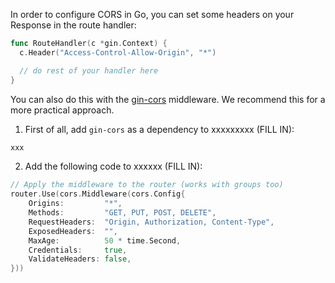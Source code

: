In order to configure CORS in Go, you can set some headers on your Response in the route handler:

```go
func RouteHandler(c *gin.Context) {
  c.Header("Access-Control-Allow-Origin", "*")

  // do rest of your handler here
}
```

You can also do this with the [gin-cors](https://github.com/itsjamie/gin-cors) middleware. We recommend this for a more practical approach.

1. First of all, add `gin-cors` as a dependency to xxxxxxxxx (FILL IN):

```go
xxx
```

2. Add the following code to xxxxxx (FILL IN):

```go
// Apply the middleware to the router (works with groups too)
router.Use(cors.Middleware(cors.Config{
    Origins:         "*",
    Methods:         "GET, PUT, POST, DELETE",
    RequestHeaders:  "Origin, Authorization, Content-Type",
    ExposedHeaders:  "",
    MaxAge:          50 * time.Second,
    Credentials:     true,
    ValidateHeaders: false,
}))
```